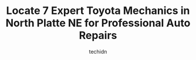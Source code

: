 ---
layout: ampstory
image: https://images.unsplash.com/photo-1628188687881-0a34984b3531?ixlib=rb-4.0.3&ixid=MnwxMjA3fDB8MHxwaG90by1wYWdlfHx8fGVufDB8fHx8&auto=format&fit=crop&w=640&h=853&q=80
author: techidn
featured: false
description: Searching for the finest Toyota Mechanic in North Platte NE, USA? Look no further than the 7 best Toyota Mechanic in the area, where youll find a team of highly qualified professionals read
title: Locate 7 Expert Toyota Mechanics in North Platte NE for Professional Auto Repairs
cover:
   title: Locate 7 Expert Toyota Mechanics in North Platte NE for Professional Auto Repairs
   subtitle: Rickpate
   background: https://images.unsplash.com/photo-1628188687881-0a34984b3531?ixlib=rb-4.0.3&ixid=MnwxMjA3fDB8MHxwaG90by1wYWdlfHx8fGVufDB8fHx8&auto=format&fit=crop&w=640&h=853&q=80

pages: 
 - layout: thirds
   top: <h1>#1 Elletts Automotive Inc</h1>
   bottom: "<p>Rude employees. Cant help but wonder if its because Im a woman and they werent willing to listen to my concerns about my car. was told that I could bring my c</p>"
   background: https://www.knot35.com/toplist/wp-content/uploads/2023/06/best-toyota-mechanic-1-in-north-platte-ne-1685840566.png
   backgroundblur: true
 - layout: thirds
   top: <h1>#2 Premier Toyota</h1>
   bottom: "<p>2600 S Willow St, North Platte, NE 69101, United States</p>"
   background: https://www.knot35.com/toplist/wp-content/uploads/2023/06/best-toyota-mechanic-2-in-north-platte-ne-1685840568.png
   cta:
      link: https://www.knot35.com/toplist/locate-7-expert-toyota-mechanics-in-north-platte-ne-for-professional-auto-repairs/
      text: Locate 7 Expert Toyota Mechanics in North Platte NE for Professional Auto Repairs
 - layout: thirds
   top: <h1>#3 D J Automotive & Transmissions</h1>
   bottom: "<p>203 Rodeo Rd, North Platte, NE 69101, United States</p>"
   background: https://www.knot35.com/toplist/wp-content/uploads/2023/06/best-toyota-mechanic-3-in-north-platte-ne-1685840569.jpeg
   cta:
      link: https://www.knot35.com/toplist/locate-7-expert-toyota-mechanics-in-north-platte-ne-for-professional-auto-repairs/
      text: Locate 7 Expert Toyota Mechanics in North Platte NE for Professional Auto Repairs
 - layout: thirds
   top: <h1>#4 Arts Service Center</h1>
   bottom: "<p>2101 W Rodeo Rd Ave, North Platte, NE 69101, United States</p>"
   background: https://images.unsplash.com/photo-1489694553447-4c9339da310d?ixlib=rb-4.0.3&ixid=MnwxMjA3fDB8MHxwaG90by1wYWdlfHx8fGVufDB8fHx8&auto=format&fit=crop&w=640&h=853&q=80
   cta:
      link: https://www.knot35.com/toplist/locate-7-expert-toyota-mechanics-in-north-platte-ne-for-professional-auto-repairs/
      text: Locate 7 Expert Toyota Mechanics in North Platte NE for Professional Auto Repairs
 - layout: thirds
   top: <h1>#5 Lowmans Auto Repair LLC</h1>
   bottom: "<p>119 N Jeffers St, North Platte, NE 69101, United States</p>"
   background: https://images.unsplash.com/photo-1509114397022-ed747cca3f65?ixlib=rb-4.0.3&ixid=MnwxMjA3fDB8MHxwaG90by1wYWdlfHx8fGVufDB8fHx8&auto=format&fit=crop&w=640&h=853&q=80
   cta:
      link: https://www.knot35.com/toplist/locate-7-expert-toyota-mechanics-in-north-platte-ne-for-professional-auto-repairs/
      text: Locate 7 Expert Toyota Mechanics in North Platte NE for Professional Auto Repairs
 - layout: thirds
   top: <h1>#6 Toyota Service</h1>
   bottom: "<p>Premier Toyota, 2600 S Willow St, North Platte, NE 69101, United States</p>"
   background: https://images.unsplash.com/photo-1567095761054-7a02e69e5c43?ixlib=rb-4.0.3&ixid=MnwxMjA3fDB8MHxwaG90by1wYWdlfHx8fGVufDB8fHx8&auto=format&fit=crop&w=640&h=853&q=80
   cta:
      link: https://www.knot35.com/toplist/locate-7-expert-toyota-mechanics-in-north-platte-ne-for-professional-auto-repairs/
      text: Locate 7 Expert Toyota Mechanics in North Platte NE for Professional Auto Repairs
 - layout: thirds
   top: <h1>#7 OmBm GARAGE</h1>
   bottom: "<p>2415 W 9th St #6a, North Platte, NE 69101, United States</p>"
   background: https://images.unsplash.com/photo-1533735380053-eb8d0759b24a?ixlib=rb-4.0.3&ixid=MnwxMjA3fDB8MHxwaG90by1wYWdlfHx8fGVufDB8fHx8&auto=format&fit=crop&w=640&h=853&q=80
   cta:
      link: https://www.knot35.com/toplist/locate-7-expert-toyota-mechanics-in-north-platte-ne-for-professional-auto-repairs/
      text: Locate 7 Expert Toyota Mechanics in North Platte NE for Professional Auto Repairs
 - layout: thirds
   middle: Continue reading...
   background: https://images.unsplash.com/photo-1591393223703-56fe1347ac62?ixlib=rb-4.0.3&ixid=MnwxMjA3fDB8MHxwaG90by1wYWdlfHx8fGVufDB8fHx8&auto=format&fit=crop&w=640&h=853&q=80
   cta:
      link: https://www.knot35.com/toplist/locate-7-expert-toyota-mechanics-in-north-platte-ne-for-professional-auto-repairs/
      text: Locate 7 Expert Toyota Mechanics in North Platte NE for Professional Auto Repairs
      
---